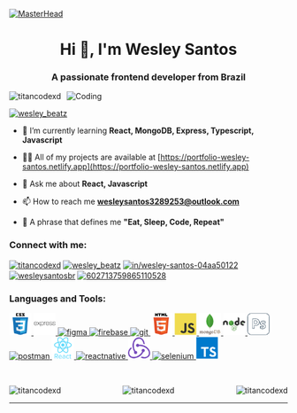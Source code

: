 [![MasterHead](https://user-images.githubusercontent.com/74038190/241765440-80728820-e06b-4f96-9c9e-9df46f0cc0a5.gif)](https://portfolio-wesley-santos.netlify.app)
<h1 align="center">Hi 👋, I'm Wesley Santos</h1>
<h3 align="center">A passionate frontend developer from Brazil</h3>
<img align="right" alt="Coding" width="400" src="https://i.giphy.com/qgQUggAC3Pfv687qPC.gif">
<p align="left"> <img src="https://komarev.com/ghpvc/?username=titancodexd&label=Profile%20views&color=0e75b6&style=flat" alt="titancodexd" /> </p>

<p align="left"> <a href="https://twitter.com/wesley_beatz" target="blank"><img src="https://img.shields.io/twitter/follow/wesley_beatz?logo=twitter&style=for-the-badge" alt="wesley_beatz" /></a> </p>

- 🌱 I’m currently learning **React, MongoDB, Express, Typescript, Javascript**

- 👨‍💻 All of my projects are available at [https://portfolio-wesley-santos.netlify.app](https://portfolio-wesley-santos.netlify.app)

- 💬 Ask me about **React, Javascript**

- 📫 How to reach me **wesleysantos3289253@outlook.com**

- 💭 A phrase that defines me **"Eat, Sleep, Code, Repeat"**

<h3 align="left">Connect with me:</h3>
<p align="left">
<a href="https://codepen.io/titancodexd" target="blank"><img align="center" src="https://raw.githubusercontent.com/rahuldkjain/github-profile-readme-generator/master/src/images/icons/Social/codepen.svg" alt="titancodexd" height="30" width="40" /></a>
<a href="https://twitter.com/wesley_beatz" target="blank"><img align="center" src="https://raw.githubusercontent.com/rahuldkjain/github-profile-readme-generator/master/src/images/icons/Social/twitter.svg" alt="wesley_beatz" height="30" width="40" /></a>
<a href="https://linkedin.com/in/in/wesley-santos-04aa50122" target="blank"><img align="center" src="https://raw.githubusercontent.com/rahuldkjain/github-profile-readme-generator/master/src/images/icons/Social/linked-in-alt.svg" alt="in/wesley-santos-04aa50122" height="30" width="40" /></a>
<a href="https://instagram.com/wesleysantosbr" target="blank"><img align="center" src="https://raw.githubusercontent.com/rahuldkjain/github-profile-readme-generator/master/src/images/icons/Social/instagram.svg" alt="wesleysantosbr" height="30" width="40" /></a>
<a href="https://discord.com/users/wesleyxd#0000" target="blank"><img align="center" src="https://raw.githubusercontent.com/rahuldkjain/github-profile-readme-generator/master/src/images/icons/Social/discord.svg" alt="602713759865110528" height="30" width="40" /></a>
</p>

<h3 align="left">Languages and Tools:</h3>
<p align="left"> <a href="https://www.w3schools.com/css/" target="_blank" rel="noreferrer"> <img src="https://raw.githubusercontent.com/devicons/devicon/master/icons/css3/css3-original-wordmark.svg" alt="css3" width="40" height="40"/> </a> <a href="https://expressjs.com" target="_blank" rel="noreferrer"> <img src="https://raw.githubusercontent.com/devicons/devicon/master/icons/express/express-original-wordmark.svg" alt="express" width="40" height="40"/> </a> <a href="https://www.figma.com/" target="_blank" rel="noreferrer"> <img src="https://www.vectorlogo.zone/logos/figma/figma-icon.svg" alt="figma" width="40" height="40"/> </a> <a href="https://firebase.google.com/" target="_blank" rel="noreferrer"> <img src="https://www.vectorlogo.zone/logos/firebase/firebase-icon.svg" alt="firebase" width="40" height="40"/> </a> <a href="https://git-scm.com/" target="_blank" rel="noreferrer"> <img src="https://www.vectorlogo.zone/logos/git-scm/git-scm-icon.svg" alt="git" width="40" height="40"/> </a> <a href="https://www.w3.org/html/" target="_blank" rel="noreferrer"> <img src="https://raw.githubusercontent.com/devicons/devicon/master/icons/html5/html5-original-wordmark.svg" alt="html5" width="40" height="40"/> </a> <a href="https://developer.mozilla.org/en-US/docs/Web/JavaScript" target="_blank" rel="noreferrer"> <img src="https://raw.githubusercontent.com/devicons/devicon/master/icons/javascript/javascript-original.svg" alt="javascript" width="40" height="40"/> </a> <a href="https://www.mongodb.com/" target="_blank" rel="noreferrer"> <img src="https://raw.githubusercontent.com/devicons/devicon/master/icons/mongodb/mongodb-original-wordmark.svg" alt="mongodb" width="40" height="40"/> </a> <a href="https://nodejs.org" target="_blank" rel="noreferrer"> <img src="https://raw.githubusercontent.com/devicons/devicon/master/icons/nodejs/nodejs-original-wordmark.svg" alt="nodejs" width="40" height="40"/> </a> <a href="https://www.photoshop.com/en" target="_blank" rel="noreferrer"> <img src="https://raw.githubusercontent.com/devicons/devicon/master/icons/photoshop/photoshop-line.svg" alt="photoshop" width="40" height="40"/> </a> <a href="https://postman.com" target="_blank" rel="noreferrer"> <img src="https://www.vectorlogo.zone/logos/getpostman/getpostman-icon.svg" alt="postman" width="40" height="40"/> </a> <a href="https://reactjs.org/" target="_blank" rel="noreferrer"> <img src="https://raw.githubusercontent.com/devicons/devicon/master/icons/react/react-original-wordmark.svg" alt="react" width="40" height="40"/> </a> <a href="https://reactnative.dev/" target="_blank" rel="noreferrer"> <img src="https://reactnative.dev/img/header_logo.svg" alt="reactnative" width="40" height="40"/> </a> <a href="https://redux.js.org" target="_blank" rel="noreferrer"> <img src="https://raw.githubusercontent.com/devicons/devicon/master/icons/redux/redux-original.svg" alt="redux" width="40" height="40"/> </a> <a href="https://www.selenium.dev" target="_blank" rel="noreferrer"> <img src="https://raw.githubusercontent.com/detain/svg-logos/780f25886640cef088af994181646db2f6b1a3f8/svg/selenium-logo.svg" alt="selenium" width="40" height="40"/> </a> <a href="https://www.typescriptlang.org/" target="_blank" rel="noreferrer"> <img src="https://raw.githubusercontent.com/devicons/devicon/master/icons/typescript/typescript-original.svg" alt="typescript" width="40" height="40"/> </a> </p>

<br>

<p><img align="right"  src="https://github-readme-streak-stats.herokuapp.com/?user=titancodexd&theme=dark" alt="titancodexd" /></p>
  
<p><img align="left"   src="https://github-readme-stats.vercel.app/api?username=titancodexd&show_icons=true&theme=dark&locale=en" alt="titancodexd" />


<p align = "center"><img  width = "200"src="https://github-readme-stats.vercel.app/api/top-langs?username=titancodexd&show_icons=true&theme=dark&locale=en&layout=compact" alt="titancodexd" /></p>

<hr>




